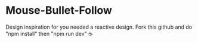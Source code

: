 # Mouse-Bullet-Follow
Design inspiration for you needed a reactive design.
Fork this github and do "npm install" then "npm run dev" ☕️
